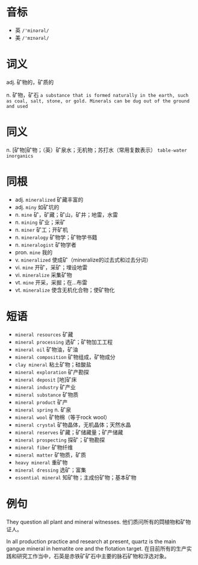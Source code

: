 # 音标

- 英 `/'minərəl/`
- 美 `/'mɪnərəl/`

# 词义

adj. 矿物的，矿质的


n. 矿物，矿石
`a substance that is formed naturally in the earth, such as coal, salt, stone, or gold. Minerals can be dug out of the ground and used`

# 同义

n. [矿物]矿物；（英）矿泉水；无机物；苏打水（常用复数表示）
`table-water` `inorganics`

# 同根

- adj. `mineralized` 矿藏丰富的
- adj. `miny` 如矿坑的
- n. `mine` 矿，矿藏；矿山，矿井；地雷，水雷
- n. `mining` 矿业；采矿
- n. `miner` 矿工；开矿机
- n. `mineralogy` 矿物学；矿物学书籍
- n. `mineralogist` 矿物学者
- pron. `mine` 我的
- v. `mineralized` 使成矿（mineralize的过去式和过去分词）
- vi. `mine` 开矿，采矿；埋设地雷
- vi. `mineralize` 采集矿物
- vt. `mine` 开采，采掘；在…布雷
- vt. `mineralize` 使含无机化合物；使矿物化

# 短语

- `mineral resources` 矿藏
- `mineral processing` 选矿；矿物加工工程
- `mineral oil` 矿物油，矿油
- `mineral composition` 矿物组成，矿物成分
- `clay mineral` 粘土矿物；硅酸盐
- `mineral exploration` 矿产勘探
- `mineral deposit` [地]矿床
- `mineral industry` 矿产业
- `mineral substance` 矿物质
- `mineral product` 矿产
- `mineral spring` n. 矿泉
- `mineral wool` 矿物棉（等于rock wool）
- `mineral crystal` 矿物晶体，无机晶体；天然水晶
- `mineral reserves` 矿藏；矿储藏量；矿产储藏
- `mineral prospecting` 探矿；矿物勘探
- `mineral fiber` 矿物纤维
- `mineral matter` 矿物质，矿质
- `heavy mineral` 重矿物
- `mineral dressing` 选矿；富集
- `essential mineral` 知矿物；主成份矿物；基本矿物

# 例句

They question all plant and mineral witnesses.
他们质问所有的閰植物和矿物证人。

In all production practice and research at present, quartz is the main gangue mineral in hematite ore and the flotation target.
在目前所有的生产实践和研究工作当中，石英是赤铁矿矿石中主要的脉石矿物和浮选对象。


